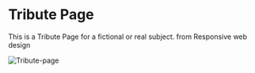 # Tribute Page
This is a Tribute Page for a fictional or real subject.
from Responsive web design

![Tribute-page](https://user-images.githubusercontent.com/93895982/209464147-f82c7734-05ee-4855-99cd-5032d4ba8e3c.png)
